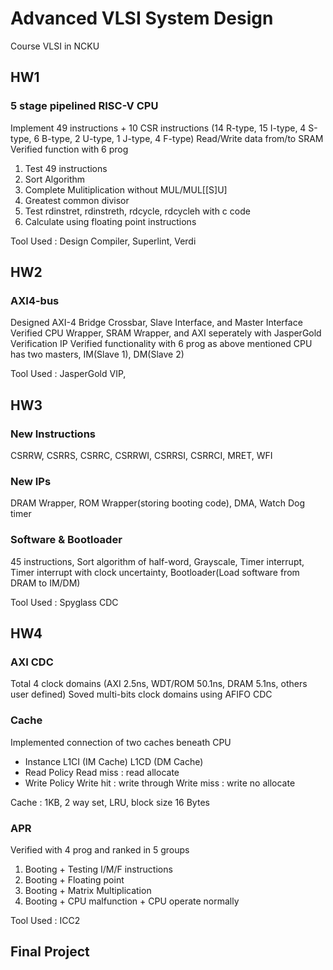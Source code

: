 # Advanced VLSI System Design
Course VLSI in NCKU

## HW1 
### 5 stage pipelined RISC-V CPU
Implement 49 instructions + 10 CSR instructions
(14 R-type, 15 I-type, 4 S-type, 6 B-type, 2 U-type, 1 J-type, 4 F-type)
Read/Write data from/to SRAM
Verified function with 6 prog
1. Test 49 instructions
2. Sort Algorithm
3. Complete Mulitiplication without MUL/MUL[[S]U] 
4. Greatest common divisor
5. Test rdinstret, rdinstreth, rdcycle, rdcycleh with c code
6. Calculate using floating point instructions

Tool Used : Design Compiler, Superlint, Verdi


## HW2
### AXI4-bus 
Designed AXI-4 Bridge Crossbar, Slave Interface, and Master Interface
Verified CPU Wrapper, SRAM Wrapper, and AXI seperately with JasperGold Verification IP
Verified functionality with 6 prog as above mentioned
CPU has two masters, IM(Slave 1), DM(Slave 2)

Tool Used : JasperGold VIP, 


## HW3
### New Instructions
CSRRW, CSRRS, CSRRC, CSRRWI, CSRRSI, CSRRCI, MRET, WFI

### New IPs
DRAM Wrapper, ROM Wrapper(storing booting code), DMA, Watch Dog timer
### Software & Bootloader
45 instructions, Sort algorithm of half-word, Grayscale, Timer interrupt, Timer interrupt with clock uncertainty, Bootloader(Load software from DRAM to IM/DM)

Tool Used : Spyglass CDC


## HW4
### AXI CDC
Total 4 clock domains (AXI 2.5ns, WDT/ROM 50.1ns, DRAM 5.1ns, others user defined)
Soved multi-bits clock domains using AFIFO CDC
### Cache
Implemented connection of two caches beneath CPU
* Instance
L1CI (IM Cache)
L1CD (DM Cache)
* Read Policy
Read miss : read allocate
* Write Policy
Write hit : write through
Write miss : write no allocate

Cache : 1KB, 2 way set, LRU, block size 16 Bytes

### APR
Verified with 4 prog and ranked in 5 groups
1. Booting + Testing I/M/F instructions
2. Booting + Floating point
3. Booting + Matrix Multiplication
4. Booting + CPU malfunction + CPU operate normally


Tool Used : ICC2


## Final Project


